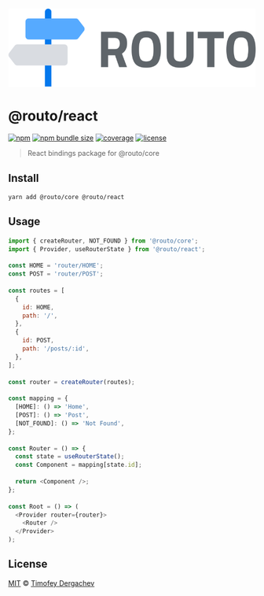![routo](/media/logo.svg)

# @routo/react

[![npm](https://flat.badgen.net/npm/v/@routo/react)](https://www.npmjs.com/package/@routo/react)
[![npm bundle size](https://flat.badgen.net/bundlephobia/minzip/@routo/react)](https://bundlephobia.com/result?p=@routo/react)
[![coverage](https://flat.badgen.net/codecov/c/github/exeto/routo)](https://codecov.io/gh/exeto/routo)
[![license](https://flat.badgen.net/github/license/exeto/routo)](LICENSE.md)

> React bindings package for @routo/core

## Install

```sh
yarn add @routo/core @routo/react
```

## Usage

```js
import { createRouter, NOT_FOUND } from '@routo/core';
import { Provider, useRouterState } from '@routo/react';

const HOME = 'router/HOME';
const POST = 'router/POST';

const routes = [
  {
    id: HOME,
    path: '/',
  },
  {
    id: POST,
    path: '/posts/:id',
  },
];

const router = createRouter(routes);

const mapping = {
  [HOME]: () => 'Home',
  [POST]: () => 'Post',
  [NOT_FOUND]: () => 'Not Found',
};

const Router = () => {
  const state = useRouterState();
  const Component = mapping[state.id];

  return <Component />;
};

const Root = () => (
  <Provider router={router}>
    <Router />
  </Provider>
);
```

## License

[MIT](LICENSE.md) © [Timofey Dergachev](https://exeto.me)
